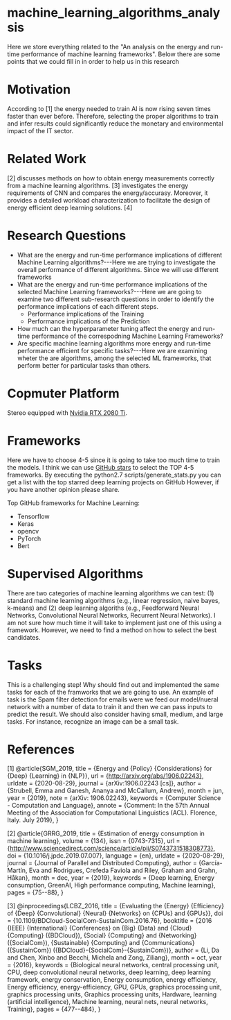 # machine_learning_algorithms_analysis
Here we store everything related to the "An analysis on the energy and run-time performance of machine learning frameworks".
Below there are some points that we could fill in in order to help us in this research


# Motivation
According to [1] the energy needed to train AI is now rising seven times
faster than ever before.
Therefore, selecting the proper algorithms to train and infer results
could significantly reduce the monetary and environmental
impact of the IT sector.


# Related Work
[2] discusses methods on how to obtain energy measurements correctly
from a machine learning algorithms.
[3] investigates the energy requirements of CNN and compares
the energy/accurasy. Moreover, it provides a detailed workload characterization
to facilitate the design of energy efficient deep learning solutions.
[4]



# Research Questions
* What are the energy and run-time performance implications
of different Machine Learning algorithms?---Here we are trying
to investigate the overall performance of different algorithms.
Since we will use different frameworks
* What are the energy and run-time performance implications
of the selected Machine Learning frameworks?---Here we are
going to examine two different sub-research questions
in order to identify the performance implications
of each different steps.
	* Performance implications of the Training
	* Performance implications of the Prediction
* How much can the hyperparameter tuning affect the energy and run-time performance
of the correspodning Machine Learning Frameworks?
* Are specific machine learning algorithms more energy
and run-time performance efficient for specific tasks?---Here
we are examining wheter the are algorithms, among the selected
ML frameworks, that perform better for particular tasks than others.


# Copmuter Platform
Stereo equipped with [Nvidia RTX 2080 Ti](https://lambdalabs.com/blog/2080-ti-deep-learning-benchmarks/). 

# Frameworks
Here we have to choose 4-5 since it is going to take too much time
to train the models.
I think we can use [GitHub stars](https://github.com/aymericdamien/TopDeepLearning)
to select the TOP 4-5 frameworks.
By executing the python2.7 scripts/generate_stats.py you can get a list with the top starred
deep learning projects on GitHub
However, if you have another opinion please share.

Top GitHub frameworks for Machine Learning:
* Tensorflow
* Keras
* opencv
* PyTorch
* Bert

# Supervised Algorithms
There are two categories of machine learning algorithms
we can test: (1) standard machine learning algorithms (e.g., linear regression, naive bayes, k-means)
and (2) deep learning algoriths (e.g., Feedforward Neural Networks, Convolutional Neural Networks, Recurrent Neural Networks).
I am not sure how much time it will take to implement just one of this
using a framework.
However, we need to find a method on how to select the best candidates.


# Tasks
This is a challenging step!
Why should find out and implemented the same tasks for
each of the framworks that we are going to use.
An example of task is the Spam filter detection for emails
were we feed our model/nueral network with a number of
data to train it and then we can pass inputs to predict
the result.
We should also consider having small, medium,
and large tasks.
For instance, recognize an image can be a small task.


# References
[1] @article{SGM_2019,
	title = {Energy and {Policy} {Considerations} for {Deep} {Learning} in {NLP}},
	url = {http://arxiv.org/abs/1906.02243},
	urldate = {2020-08-29},
	journal = {arXiv:1906.02243 [cs]},
	author = {Strubell, Emma and Ganesh, Ananya and McCallum, Andrew},
	month = jun,
	year = {2019},
	note = {arXiv: 1906.02243},
	keywords = {Computer Science - Computation and Language},
	annote = {Comment: In the 57th Annual Meeting of the Association for Computational Linguistics (ACL). Florence, Italy. July 2019},
}

[2] @article{GRRG_2019,
	title = {Estimation of energy consumption in machine learning},
	volume = {134},
	issn = {0743-7315},
	url = {http://www.sciencedirect.com/science/article/pii/S0743731518308773},
	doi = {10.1016/j.jpdc.2019.07.007},
	language = {en},
	urldate = {2020-08-29},
	journal = {Journal of Parallel and Distributed Computing},
	author = {García-Martín, Eva and Rodrigues, Crefeda Faviola and Riley, Graham and Grahn, Håkan},
	month = dec,
	year = {2019},
	keywords = {Deep learning, Energy consumption, GreenAI, High performance computing, Machine learning},
	pages = {75--88},
}

[3] @inproceedings{LCBZ_2016,
	title = {Evaluating the {Energy} {Efficiency} of {Deep} {Convolutional} {Neural} {Networks} on {CPUs} and {GPUs}},
	doi = {10.1109/BDCloud-SocialCom-SustainCom.2016.76},
	booktitle = {2016 {IEEE} {International} {Conferences} on {Big} {Data} and {Cloud} {Computing} ({BDCloud}), {Social} {Computing} and {Networking} ({SocialCom}), {Sustainable} {Computing} and {Communications} ({SustainCom}) ({BDCloud}-{SocialCom}-{SustainCom})},
	author = {Li, Da and Chen, Xinbo and Becchi, Michela and Zong, Ziliang},
	month = oct,
	year = {2016},
	keywords = {Biological neural networks, central processing unit, CPU, deep convolutional neural networks, deep learning, deep learning framework, energy conservation, Energy consumption, energy efficiency, Energy efficiency, energy-efficiency, GPU, GPUs, graphics processing unit, graphics processing units, Graphics processing units, Hardware, learning (artificial intelligence), Machine learning, neural nets, neural networks, Training},
	pages = {477--484},
}

